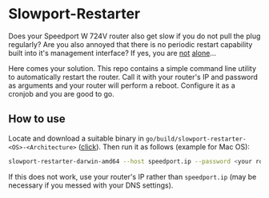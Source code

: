 # Slowport-Restarter

Does your Speedport W 724V router also get slow if you do not pull the plug regularly? Are you also annoyed that there is no periodic restart capability built into it's management interface? If yes, you are [not](https://telekomhilft.telekom.de/t5/Telefonie-Internet/Speedport-W724V-alle-2-tage-neustart-notwendig-ausfall-telefon/td-p/1784426) [alone](https://telekomhilft.telekom.de/t5/Telefonie-Internet/Router-Speedport-W724v-automatisch-in-24-Stunden-neustarten/td-p/1287775)...

Here comes your solution. This repo contains a simple command line utility to automatically restart the router. Call it with your router's IP and password as arguments and your router will perform a reboot. Configure it as a cronjob and you are good to go.

## How to use

Locate and download a suitable binary in `go/build/slowport-restarter-<OS>-<Architecture>` ([click](https://github.com/DominicBreuker/slowport-restarter/tree/master/go/build)). Then run it as follows (example for Mac OS):

```bash
slowport-restarter-darwin-amd64 --host speedport.ip --password <your router password>
```

If this does not work, use your router's IP rather than `speedport.ip` (may be necessary if you messed with your DNS settings).
